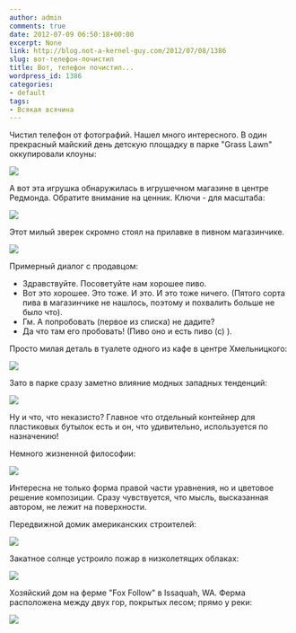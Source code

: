 ```yaml
---
author: admin
comments: true
date: 2012-07-09 06:50:18+00:00
excerpt: None
link: http://blog.not-a-kernel-guy.com/2012/07/08/1386
slug: вот-телефон-почистил
title: Вот, телефон почистил...
wordpress_id: 1386
categories:
- default
tags:
- Всякая всячина
---
```


Чистил телефон от фотографий. Нашел много интересного. В один прекрасный майский день детскую площадку в парке "Grass Lawn" оккупировали клоуны:

[![](http://blog.not-a-kernel-guy.com/wp-content/uploads/2012/07/clowns_at_grass_lawn-300x210.jpg)](http://blog.not-a-kernel-guy.com/wp-content/uploads/2012/07/clowns_at_grass_lawn.jpg)

А вот эта игрушка обнаружилась в игрушечном магазине в центре Редмонда. Обратите внимание на ценник. Ключи - для масштаба:

[![](http://blog.not-a-kernel-guy.com/wp-content/uploads/2012/07/toy-266x300.jpg)](http://blog.not-a-kernel-guy.com/wp-content/uploads/2012/07/toy.jpg)

Этот милый зверек скромно стоял на прилавке в пивном магазинчике.

[![](http://blog.not-a-kernel-guy.com/wp-content/uploads/2012/07/day_na_pivo-236x300.jpg)](http://blog.not-a-kernel-guy.com/wp-content/uploads/2012/07/day_na_pivo.jpg)

Примерный диалог с продавцом:
- Здравствуйте. Посоветуйте нам хорошее пиво.
- Вот это хорошее. Это тоже. И это. И это тоже ничего. (Пятого сорта пива в магазинчике не нашлось, поэтому и похвалить больше не было что).
- Гм. А попробовать (первое из списка) не дадите?
- Да что там его пробовать! (Пиво оно и есть пиво (с) ).

Просто милая деталь в туалете одного из кафе в центре Хмельницкого:

[![](http://blog.not-a-kernel-guy.com/wp-content/uploads/2012/07/sink-221x300.jpg)](http://blog.not-a-kernel-guy.com/wp-content/uploads/2012/07/sink.jpg)

Зато в парке сразу заметно влияние модных западных тенденций:

[![](http://blog.not-a-kernel-guy.com/wp-content/uploads/2012/07/recycling-300x220.jpg)](http://blog.not-a-kernel-guy.com/wp-content/uploads/2012/07/recycling.jpg)

Ну и что, что неказисто? Главное что отдельный контейнер для пластиковых бутылок есть и он, что удивительно, используется по назначению!

Немного жизненной философии:

[![](http://blog.not-a-kernel-guy.com/wp-content/uploads/2012/07/taras_plus_tanya-300x225.jpg)](http://blog.not-a-kernel-guy.com/wp-content/uploads/2012/07/taras_plus_tanya.jpg)

Интересна не только форма правой части уравнения, но и цветовое решение композиции. Сразу чувствуется, что мысль, высказанная автором, не лежит на поверхности.

Передвижной домик американских строителей:

[![](http://blog.not-a-kernel-guy.com/wp-content/uploads/2012/07/temp_housing-300x189.jpg)](http://blog.not-a-kernel-guy.com/wp-content/uploads/2012/07/temp_housing.jpg)

Закатное солнце устроило пожар в низколетящих облаках:

[![](http://blog.not-a-kernel-guy.com/wp-content/uploads/2012/07/sunset_fire-300x225.jpg)](http://blog.not-a-kernel-guy.com/wp-content/uploads/2012/07/sunset_fire.jpg)

Хозяйский дом на ферме "Fox Follow" в Issaquah, WA. Ферма расположена между двух гор, покрытых лесом; прямо у реки:

[![](http://blog.not-a-kernel-guy.com/wp-content/uploads/2012/07/fox_hollow_farm_house-300x225.jpg)](http://blog.not-a-kernel-guy.com/wp-content/uploads/2012/07/fox_hollow_farm_house.jpg)
